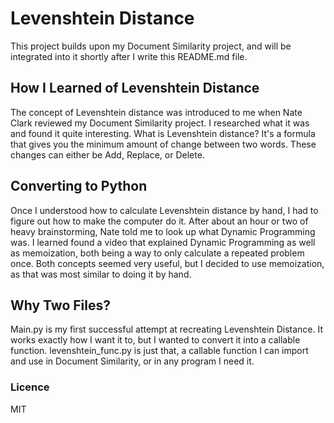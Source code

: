 # Levenshtein Distance
This project builds upon my Document Similarity project, and will be integrated into it shortly after I write this README.md file.

## How I Learned of Levenshtein Distance
The concept of Levenshtein distance was introduced to me when Nate Clark reviewed my Document Similarity project.
I researched what it was and found it quite interesting.
What is Levenshtein distance? 
It's a formula that gives you the minimum amount of change between two words.
These changes can either be Add, Replace, or Delete.

## Converting to Python
Once I understood how to calculate Levenshtein distance by hand, I had to figure out how to make the computer do it. 
After about an hour or two of heavy brainstorming, Nate told me to look up what Dynamic Programming was.
I learned found a video that explained Dynamic Programming as well as memoization, both being a way to only calculate a repeated problem once.
Both concepts seemed very useful, but I decided to use memoization, as that was most similar to doing it by hand.

## Why Two Files?
Main.py is my first successful attempt at recreating Levenshtein Distance.
It works exactly how I want it to, but I wanted to convert it into a callable function.
levenshtein_func.py is just that, a callable function I can import and use in Document Similarity, or in any program I need it.

### Licence
MIT
